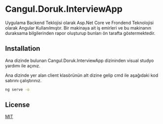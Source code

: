 # Cangul.Doruk.InterviewApp

Uygulama Backend Teklojisi olarak Asp.Net Core ve Frondend Teknolojisi olarak Angular Kullanılmıştır.
Bir makinaya ait iş emirleri ve bu makinanın duraksama bilgilerinden rapor oluşturup bunları ön tarafta göstermektedir.

## Installation

Ana dizinde bulunan Cangul.Doruk.InterviewApp dizininden visual studyo yardımı ile açınız.

Ana dizinde yer alan client klasörünün alt dizine gelip cmd ile aşağıdaki kod satırını çalıştırınız.

```bash
ng serve -o
```

## License
[MIT](https://choosealicense.com/licenses/mit/)
